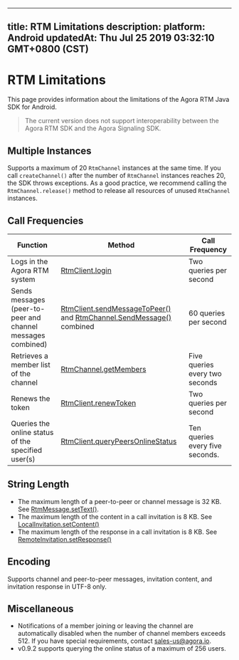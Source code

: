 
---
title: RTM Limitations
description: 
platform: Android
updatedAt: Thu Jul 25 2019 03:32:10 GMT+0800 (CST)
---
# RTM Limitations
This page provides information about the limitations of the Agora RTM Java SDK for Android. 

> The current version does not support interoperability between the Agora RTM SDK and the Agora Signaling SDK. 


## Multiple Instances

Supports a maximum of 20 `RtmChannel` instances at the same time. If you call `createChannel()` after the number of `RtmChannel` instances reaches 20, the SDK throws exceptions. As a good practice, we recommend calling the `RtmChannel.release()` method to release all resources of unused `RtmChannel` instances.

## Call Frequencies

| Function                                                    | Method                                                       | Call Frequency                 |
| ----------------------------------------------------------- | ------------------------------------------------------------ | ------------------------------ |
| Logs in the Agora RTM system                                | [RtmClient.login](https://docs.agora.io/en/Real-time-Messaging/API%20Reference/RTM_java/classio_1_1agora_1_1rtm_1_1_rtm_client.html#a995bb1b1bbfc169ee4248bd37e67b24a) | Two queries per second         |
| Sends messages (peer-to-peer and channel messages combined) | [RtmClient.sendMessageToPeer()](https://docs.agora.io/en/Real-time-Messaging/API%20Reference/RTM_java/classio_1_1agora_1_1rtm_1_1_rtm_client.html#a25ab5c0126e1dc51c78b2b705de68b7a) and [RtmChannel.SendMessage()](https://docs.agora.io/en/Real-time-Messaging/en/Real-time-Messaging/API%20Reference/RTM_java/classio_1_1agora_1_1rtm_1_1_rtm_channel.html#a57087adf4227a17c774ea292840148a0) combined | 60 queries per second          |
| Retrieves a member list of the channel                      | [RtmChannel.getMembers](https://docs.agora.io/en/Real-time-Messaging/API%20Reference/RTM_java/classio_1_1agora_1_1rtm_1_1_rtm_channel.html#a567aca5f866cf71c3b679ae09b4bf626) | Five queries every two seconds |
| Renews the token| [RtmClient.renewToken](https://docs.agora.io/en/Real-time-Messaging/API%20Reference/RTM_java/classio_1_1agora_1_1rtm_1_1_rtm_client.html#a9a6d33282509384165709107d7a89353) | Two queries per second |
| Queries the online status of the specified user(s) | [RtmClient.queryPeersOnlineStatus](https://docs.agora.io/en/Real-time-Messaging/API%20Reference/RTM_java/classio_1_1agora_1_1rtm_1_1_rtm_client.html#ac711f981405648ed5ef1cb07436125f3) | Ten queries every five seconds. |

## String Length

- The maximum length of a peer-to-peer or channel message is 32 KB. See [RtmMessage.setText()](https://docs.agora.io/en/Real-time-Messaging/API%20Reference/RTM_java/classio_1_1agora_1_1rtm_1_1_rtm_message.html#a114bf5f4d728e1a5e31792491bf4a1d2).
- The maximum length of the content in a call invitation is 8 KB. See [LocalInvitation.setContent()](https://docs.agora.io/en/Real-time-Messaging/API%20Reference/RTM_java/interfaceio_1_1agora_1_1rtm_1_1_local_invitation.html#a4cec28ff6d356242329b1034c7531445)
- The maximum length of the response in a call invitation is 8 KB. See [RemoteInvitation.setResponse()](https://docs.agora.io/en/Real-time-Messaging/API%20Reference/RTM_java/interfaceio_1_1agora_1_1rtm_1_1_remote_invitation.html#a229b8cf773eaa0e79b0d67815fd6b6f1)

## Encoding 

Supports channel and peer-to-peer messages, invitation content, and invitation response in UTF-8 only. 


## Miscellaneous 

- Notifications of a member joining or leaving the channel are automatically disabled when the number of channel members exceeds 512. If you have special requirements, contact sales-us@agora.io.
- v0.9.2 supports querying the online status of a maximum of 256 users.
